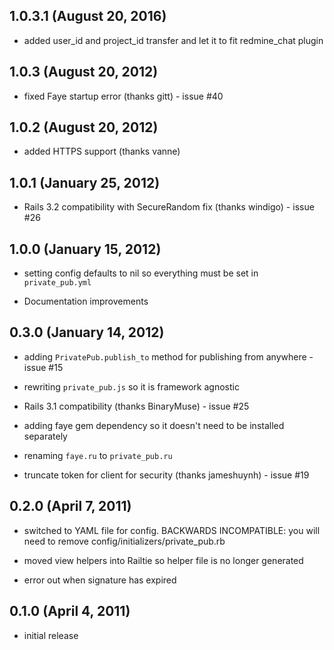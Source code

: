 ## 1.0.3.1 (August 20, 2016)

* added user_id and project_id transfer and let it to fit redmine_chat plugin

## 1.0.3 (August 20, 2012)

* fixed Faye startup error (thanks gitt) - issue #40


## 1.0.2 (August 20, 2012)

* added HTTPS support (thanks vanne)


## 1.0.1 (January 25, 2012)

* Rails 3.2 compatibility with SecureRandom fix (thanks windigo) - issue #26


## 1.0.0 (January 15, 2012)

* setting config defaults to nil so everything must be set in `private_pub.yml`

* Documentation improvements


## 0.3.0 (January 14, 2012)

* adding `PrivatePub.publish_to` method for publishing from anywhere - issue #15

* rewriting `private_pub.js` so it is framework agnostic

* Rails 3.1 compatibility (thanks BinaryMuse) - issue #25

* adding faye gem dependency so it doesn't need to be installed separately

* renaming `faye.ru` to `private_pub.ru`

* truncate token for client for security (thanks jameshuynh) - issue #19


## 0.2.0 (April 7, 2011)

* switched to YAML file for config. BACKWARDS INCOMPATIBLE: you will need to remove config/initializers/private_pub.rb

* moved view helpers into Railtie so helper file is no longer generated

* error out when signature has expired


## 0.1.0 (April 4, 2011)

* initial release
